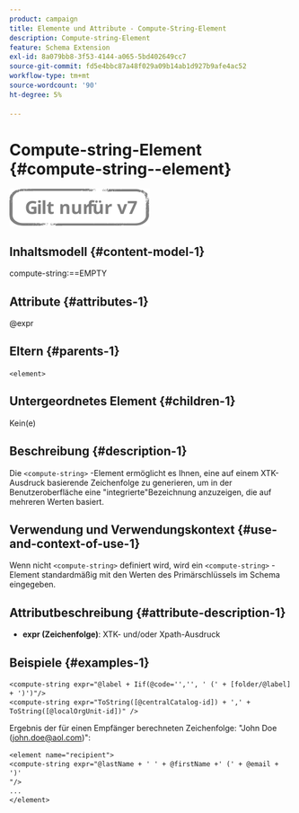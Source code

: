 ```yaml
---
product: campaign
title: Elemente und Attribute - Compute-String-Element
description: Compute-string-Element
feature: Schema Extension
exl-id: 8a079bb8-3f53-4144-a065-5bd402649cc7
source-git-commit: fd5e4bbc87a48f029a09b14ab1d927b9afe4ac52
workflow-type: tm+mt
source-wordcount: '90'
ht-degree: 5%

---
```


# Compute-string-Element {#compute-string--element}

![](../../../assets/v7-only.svg)

## Inhaltsmodell {#content-model-1}

compute-string:==EMPTY

## Attribute {#attributes-1}

@expr

## Eltern {#parents-1}

`<element>`

## Untergeordnetes Element {#children-1}

Kein(e)

## Beschreibung {#description-1}

Die `<compute-string>` -Element ermöglicht es Ihnen, eine auf einem XTK-Ausdruck basierende Zeichenfolge zu generieren, um in der Benutzeroberfläche eine &quot;integrierte&quot;Bezeichnung anzuzeigen, die auf mehreren Werten basiert.

## Verwendung und Verwendungskontext {#use-and-context-of-use-1}

Wenn nicht `<compute-string>` definiert wird, wird ein `<compute-string>` -Element standardmäßig mit den Werten des Primärschlüssels im Schema eingegeben.

## Attributbeschreibung {#attribute-description-1}

* **expr (Zeichenfolge)**: XTK- und/oder Xpath-Ausdruck

## Beispiele {#examples-1}

```
<compute-string expr="@label + Iif(@code='','', ' (' + [folder/@label] + ')')"/>  
<compute-string expr="ToString([@centralCatalog-id]) + ',' + ToString([@localOrgUnit-id])" />
```

Ergebnis der für einen Empfänger berechneten Zeichenfolge: &quot;John Doe (john.doe@aol.com)&quot;:

```
<element name="recipient">
<compute-string expr="@lastName + ' ' + @firstName +' (' + @email + ')'
"/>
...
</element>
```
